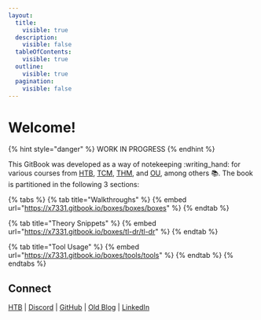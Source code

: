 ```yaml
---
layout:
  title:
    visible: true
  description:
    visible: false
  tableOfContents:
    visible: true
  outline:
    visible: true
  pagination:
    visible: false
---
```


# Welcome!

{% hint style="danger" %}
WORK IN PROGRESS
{% endhint %}

This GitBook was developed as a way of notekeeping :writing\_hand: for various courses from [HTB](https://academy.hackthebox.com/), [TCM](https://academy.tcm-sec.com/), [THM](https://tryhackme.com/), and [OU](https://www.open.ac.uk/), among others :books:. The book is partitioned in the following 3 sections:

{% tabs %}
{% tab title="Walkthroughs" %}
{% embed url="https://x7331.gitbook.io/boxes/boxes/boxes" %}
{% endtab %}

{% tab title="Theory Snippets" %}
{% embed url="https://x7331.gitbook.io/boxes/tl-dr/tl-dr" %}
{% endtab %}

{% tab title="Tool Usage" %}
{% embed url="https://x7331.gitbook.io/boxes/tools/tools" %}
{% endtab %}
{% endtabs %}

## Connect <a href="#about" id="about"></a>

[HTB](https://app.hackthebox.com/profile/1705946) | [Discord](https://discordapp.com/users/927863521700626462) | [GitHub](https://github.com/cspanias) | [Old Blog](https://cspanias.github.io/) | [LinkedIn](https://www.linkedin.com/in/charalamposspanias/)
